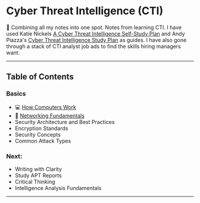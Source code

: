 # Cyber Threat Intelligence (CTI)

🚧 Combining all my notes into one spot. Notes from learning CTI. I have used Katie Nickels [A Cyber Threat Intelligence Self-Study Plan](https://medium.com/katies-five-cents/a-cyber-threat-intelligence-self-study-plan-part-1-968b5a8daf9a) and Andy Piazza's [Cyber Threat Intelligence Study Plan](https://klrgrz.medium.com/cyber-threat-intelligence-study-plan-c60484d319cb) as guides. I have also gone through a stack of CTI analyst job ads to find the skills hiring managers want.

___________________________

## Table of Contents

### Basics
  - 💻 [How Computers Work](https://github.com/thequietlife/CTI-101/blob/eef5576ac2c1535f69523d9b9558d515fcf51859/assets/how%20computers%20work.md)
  - 🍰 [Networking Fundamentals](https://github.com/thequietlife/CTI-101/blob/f3a80a5cea5159acd74472a131984511413aec2b/assets/networking%20fundamentals.md)
  - Security Architecture and Best Practices
  - Encryption Standards
  - Security Concepts
  - Common Attack Types
  
### Next:
* Writing with Clarity
* Study APT Reports
* Critical Thinking
* Intelligence Analysis Fundamentals

____________________________

